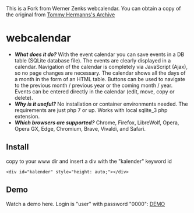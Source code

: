 This is a Fork from Werner Zenks webcalendar. You can obtain a copy of the original from [Tommy Hermanns's Archive](https://www.mobirise-tutorials.com/Download-Archiv/)

# webcalendar

* ***What does it do?*** With the event calendar you can save events in a DB table (SQLite database file). The events are clearly displayed in a calendar. Navigation of the calendar is completely via JavaScript (Ajax), so no page changes are necessary. The calendar shows all the days of a month in the form of an HTML table. Buttons can be used to navigate to the previous month / previous year or the coming month / year. Events can be entered directly in the calendar (edit, move, copy or delete).
* ***Why is it useful?*** No installation or container environments needed. The requirements are just php 7 or up. Works with local sqlite_3 php extension.
* ***Which browsers are supported?*** Chrome, Firefox, LibreWolf, Opera, Opera GX, Edge, Chromium, Brave, Vivaldi, and Safari.

## Install
copy to your www dir and insert a div with the "kalender" keyword id
```
<div id="kalender" style="height: auto;"></div>
```

## Demo
Watch a demo here. Login is "user" with password "0000": [DEMO](https://c3rebro.github.io/webcalendar/)
